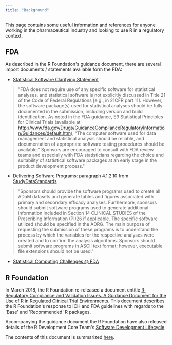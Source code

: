 ```yaml
---
title: "Background"
---
```



This page contains some useful information and references for anyone working in the pharmaceutical industry and looking to use R in a regulatory context.

## FDA

As described in the R Foundation's guidance document, there are several import documents / statements available form the FDA:

* [Statistical Software Clarifying Statement](https://www.fda.gov/downloads/forindustry/datastandards/studydatastandards/ucm587506.pdf)

> "FDA does not require use of any specific software for statistical analyses, and statistical software
is not explicitly discussed in Title 21 of the Code of Federal Regulations [e.g., in 21CFR part
11]. However, the software package(s) used for statistical analyses should be fully documented
in the submission, including version and build identification.
As noted in the FDA guidance, E9 Statistical Principles for Clinical Trials (available at
http://www.fda.gov/Drugs/GuidanceComplianceRegulatoryInformation/Guidances/default.htm),
“The computer software used for data management and statistical analysis should be reliable, and
documentation of appropriate software testing procedures should be available.” Sponsors are
encouraged to consult with FDA review teams and especially with FDA statisticians regarding
the choice and suitability of statistical software packages at an early stage in the product
development process."

* Delivering Software Programs: paragraph 4.1.2.10 from [StudyDataStandards](https://www.fda.gov/downloads/ForIndustry/DataStandards/StudyDataStandards/UCM384744.pdf)

> "Sponsors should provide the software programs used to create all ADaM datasets and
generate tables and figures associated with primary and secondary efficacy analyses.
Furthermore, sponsors should submit software programs used to generate additional
information included in Section 14 CLINICAL STUDIES of the Prescribing Information
(PI)26 if applicable. The specific software utilized should be specified in the ADRG. The
main purpose of requesting the submission of these programs is to understand the process
by which the variables for the respective analyses were created and to confirm the
analysis algorithms. Sponsors should submit software programs in ASCII text format;
however, executable file extensions should not be used."

* [Statistical Computing Challenges @ FDA](http://www.copafs.org/UserFiles/file/2016FCSM/6_4_Final_Schuette.pdf)


## R Foundation

In March 2018, the R Foundation re-released a document entitle [R: Regulatory Compliance and Validation Issues. A Guidance Document for the Use of R in Regulated Clinical Trial Environments](https://www.r-project.org/doc/R-FDA.pdf).  This document describes the R Foundation's response to ICH and FDA guidelines with regards to the 'Base' and 'Recommended' R packages.

Accompanying the guidance document the R Foundation have also released details of the R Development Core Team's [Software Development Lifecycle](https://www.r-project.org/doc/R-SDLC.pdf).

The contents of this document is summarized [here](https://www.pharmar.org/base/).


